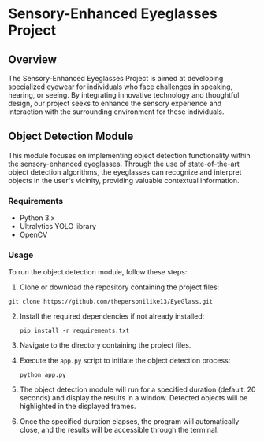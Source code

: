 # Sensory-Enhanced Eyeglasses Project

## Overview

The Sensory-Enhanced Eyeglasses Project is aimed at developing specialized eyewear for individuals who face challenges in speaking, hearing, or seeing. By integrating innovative technology and thoughtful design, our project seeks to enhance the sensory experience and interaction with the surrounding environment for these individuals.

## Object Detection Module

This module focuses on implementing object detection functionality within the sensory-enhanced eyeglasses. Through the use of state-of-the-art object detection algorithms, the eyeglasses can recognize and interpret objects in the user's vicinity, providing valuable contextual information.

### Requirements

- Python 3.x
- Ultralytics YOLO library
- OpenCV

### Usage

To run the object detection module, follow these steps:

1. Clone or download the repository containing the project files:
  ```
  git clone https://github.com/thepersonilike13/EyeGlass.git
  ```

2. Install the required dependencies if not already installed:
    ```
    pip install -r requirements.txt
    ```

3. Navigate to the directory containing the project files.

4. Execute the `app.py` script to initiate the object detection process:
    ```
    python app.py
    ```

5. The object detection module will run for a specified duration (default: 20 seconds) and display the results in a window. Detected objects will be highlighted in the displayed frames.

6. Once the specified duration elapses, the program will automatically close, and the results will be accessible through the terminal.



